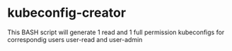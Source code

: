 # kubeconfig-creator
This BASH script will generate 1 read and 1 full permission kubeconfigs for correspondig users user-read and user-admin
